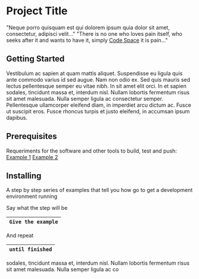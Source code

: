 # Project Title 
"Neque porro quisquam est qui dolorem ipsum quia dolor sit amet, consectetur, adipisci velit..."
"There is no one who loves pain itself, who seeks after it and wants to have it, simply [Code Space](https://www.codespaceacademy.com) it is pain..."
## Getting Started
Vestibulum ac sapien at quam mattis aliquet. Suspendisse eu ligula quis ante commodo varius id sed augue. Nam non odio ex. Sed quis mauris sed lectus pellentesque semper eu vitae nibh. In sit amet elit orci. In et sapien sodales, tincidunt massa et, interdum nisl. Nullam lobortis fermentum risus sit amet malesuada. Nulla semper ligula ac consectetur semper. Pellentesque ullamcorper eleifend diam, in imperdiet arcu dictum ac. Fusce ut suscipit eros. Fusce rhoncus turpis et justo eleifend, in accumsan ipsum dapibus.
## Prerequisites
Requeriments for the software and other tools to build, test and push:
[Example 1](https://www.google.com/)
[Example 2](https://www.google.com/)
## Installing
A step by step series of examples that tell you how go to get a development environment running

Say what the step will be 

| `Give the example` |
| -- | 

And repeat 

| `until finished` |
| -- |

sodales, tincidunt massa et, interdum nisl. Nullam lobortis fermentum risus sit amet malesuada. Nulla semper ligula ac co



